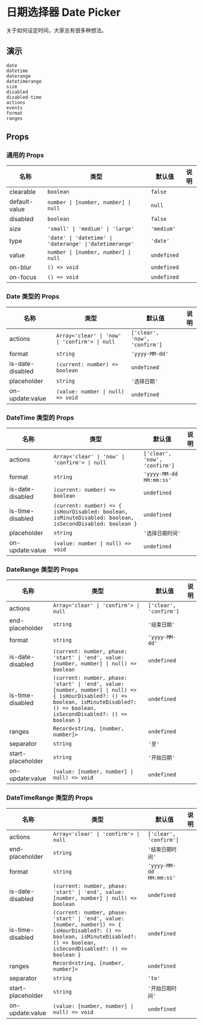 # 日期选择器 Date Picker

关于如何设定时间，大家总有很多种想法。

## 演示

```demo
date
datetime
daterange
datetimerange
size
disabled
disabled-time
actions
events
format
ranges
```

## Props

### 通用的 Props

| 名称 | 类型 | 默认值 | 说明 |
| --- | --- | --- | --- |
| clearable | `boolean` | `false` |  |
| default-value | `number \| [number, number] \| null` | `null` |  |
| disabled | `boolean` | `false` |  |
| size | `'small' \| 'medium' \| 'large'` | `'medium'` |  |
| type | `'date' \| 'datetime' \| 'daterange' \|'datetimerange'` | `'date'` |  |
| value | `number \| [number, number] \| null` | `undefined` |  |
| on-blur | `() => void` | `undefined` |  |
| on-focus | `() => void` | `undefined` |  |

### Date 类型的 Props

| 名称 | 类型 | 默认值 | 说明 |
| --- | --- | --- | --- |
| actions | `Array<'clear' \| 'now' \| 'confirm'> \| null` | `['clear', 'now', 'confirm']` |  |
| format | `string` | `'yyyy-MM-dd'` |  |
| is-date-disabled | `(current: number) => boolean` | `undefined` |  |
| placeholder | `string` | `'选择日期'` |  |
| on-update:value | `(value: number \| null) => void` | `undefined` |  |

### DateTime 类型的 Props

| 名称 | 类型 | 默认值 | 说明 |
| --- | --- | --- | --- |
| actions | `Array<'clear' \| 'now' \| 'confirm'> \| null` | `['clear', 'now', 'confirm']` |  |
| format | `string` | `'yyyy-MM-dd HH:mm:ss'` |  |
| is-date-disabled | `(current: number) => boolean` | `undefined` |  |
| is-time-disabled | `(current: number) => { isHourDisabled: boolean, isMinuteDisabled: boolean, isSecondDisabled: boolean }` | `undefined` |  |
| placeholder | `string` | `'选择日期时间'` |  |
| on-update:value | `(value: number \| null) => void` | `undefined` |  |

### DateRange 类型的 Props

| 名称 | 类型 | 默认值 | 说明 |
| --- | --- | --- | --- |
| actions | `Array<'clear' \| 'confirm'> \| null` | `['clear', 'confirm']` |  |
| end-placeholder | `string` | `'结束日期'` |  |
| format | `string` | `'yyyy-MM-dd'` |  |
| is-date-disabled | `(current: number, phase: 'start' \| 'end', value: [number, number] \| null) => boolean` | `undefined` |  |
| is-time-disabled | `(current: number, phase: 'start' \| 'end', value: [number, number] \| null) => { isHourDisabled?: () => boolean, isMinuteDisabled?: () => boolean, isSecondDisabled?: () => boolean }` | `undefined` |  |
| ranges | `Record<string, [number, number]>` | `undefined` |  |
| separator | `string` | `'至'` |  |
| start-placeholder | `string` | `'开始日期'` |  |
| on-update:value | `(value: [number, number] \| null) => void` | `undefined` |  |

### DateTimeRange 类型的 Props

| 名称 | 类型 | 默认值 | 说明 |
| --- | --- | --- | --- |
| actions | `Array<'clear' \| 'confirm'> \| null` | `['clear', 'confirm']` |  |
| end-placeholder | `string` | `'结束日期时间'` |  |
| format | `string` | `'yyyy-MM-dd HH:mm:ss'` |  |
| is-date-disabled | `(current: number, phase: 'start' \| 'end', value: [number, number] \| null) => boolean` | `undefined` |  |
| is-time-disabled | `(current: number, phase: 'start' \| 'end', value: [number, number]) => { isHourDisabled?: () => boolean, isMinuteDisabled?: () => boolean, isSecondDisabled?: () => boolean }` | `undefined` |  |
| ranges | `Record<string, [number, number]>` | `undefined` |  |
| separator | `string` | `'to'` |  |
| start-placeholder | `string` | `'开始日期时间'` |  |
| on-update:value | `(value: [number, number] \| null) => void` | `undefined` |  |
